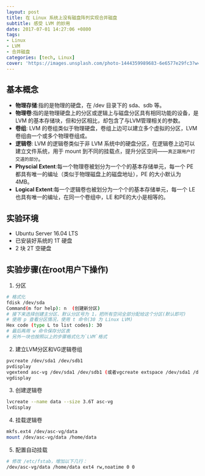 ```yaml
---
layout: post
title: 在 Linux 系统上没有磁盘阵列实现合并磁盘
subtitle: 感受 LVM 的妙用
date: 2017-07-01 14:27:06 +0800
tags:
- Linux
- LVM
- 合并磁盘
categories: [tech, Linux]
cover: 'https://images.unsplash.com/photo-1444359989683-6e6577e29fc3?w=1600&h=900'
---
```


## 基本概念

- **物理存储**:指的是物理的硬盘，在 /dev 目录下的 sda、sdb 等。
- **物理卷**:指的是物理硬盘上的分区或逻辑上与磁盘分区具有相同功能的设备，是 LVM 的基本存储块，但和分区相比，却包含了与LVM管理相关的参数。
- **卷组**: LVM 的卷组类似于物理硬盘，卷组上边可以建立多个虚拟的分区，LVM 卷组由一个或多个物理卷组成。
- **逻辑卷**: LVM 的逻辑卷类似于非 LVM 系统中的硬盘分区，在逻辑卷上边可以建立文件系统，用于 mount 到不同的挂载点，提升分区空间——`真正跟用户打交道的部分`。
- **Physcial Extent**:每一个物理卷被划分为一个个的基本存储单元，每一个 PE 都具有唯一的编址（类似于物理磁盘上的磁盘地址），PE 的大小默认为 4MB。
- **Logical Extent**:每一个逻辑卷也被划分为一个个的基本存储单元，每一个 LE 也具有唯一的编址，在同一个卷组中，LE 和PE的大小是相等的。

## 实验环境

- Ubuntu Server 16.04 LTS
- 已安装好系统的 1T 硬盘
- 2 块 2T 空硬盘

## 实验步骤(在root用户下操作)

1. 分区
```bash
# 格式化
fdisk /dev/sda
Command(m for help): n  (创建新分区)
# 接下来选择创建主分区、默认分区号为 1，把所有空间全部分配给这个分区(默认即可)
# 使用 p 查看分区情况，使用 t 命令(30 为 Linux LVM)
Hex code (type L to list codes): 30
# 最后再用 w 命令保存分区表
# 另外一块也按照以上的步骤格式化为`LVM`格式
```
2. 建立LVM分区和VG逻辑卷组
```bash
pvcreate /dev/sda1 /dev/sdb1
pvdisplay
vgextend asc-vg /dev/sda1 /dev/sdb1 (或者vgcreate extspace /dev/sda1 /dev/sdb1)
vgdisplay
```
3. 创建逻辑卷
```bash
lvcreate --name data --size 3.6T asc-vg
lvdisplay
```
4. 挂载逻辑卷
```bash
mkfs.ext4 /dev/asc-vg/data 
mount /dev/asc-vg/data /home/data
```
5. 配置自动挂载
```bash
# 修改 /etc/fstab，增加以下几行：
/dev/asc-vg/data /home/data ext4 rw,noatime 0 0
```